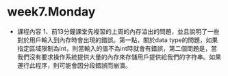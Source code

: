 # week7.Monday
- 課程內容
1、前13分鐘課堂先複習的上周的內存溢出的問題，並且說明了一些對於用戶輸入到內存時會出現的錯誤。第一點，關於data type的問題，如果指定區域限制為int，則當輸入的值不為int時就會有錯誤，第二個問題是，當我們沒有要求操作系統提供大量的內存來存儲用戶提供給我們的字符串。如果運行此程序，則可能會因分段錯誤而崩潰。

